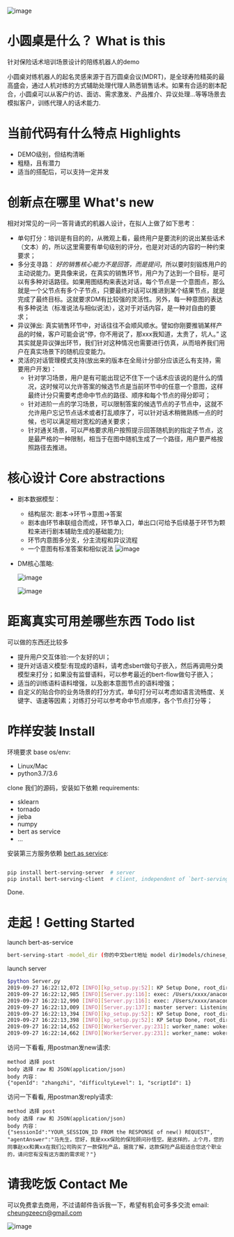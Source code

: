  
 ![image](http://old.izhuomi.com/static/tmp/images/lrt/UI.png)
 

# 小圆桌是什么？ What is this
针对保险话术培训场景设计的陪练机器人的demo

小圆桌对练机器人的起名灵感来源于百万圆桌会议(MDRT)，是全球寿险精英的最高盛会，通过人机对练的方式辅助处理代理人熟悉销售话术。如果有合适的剧本配合，小圆桌可以从客户约访、面访、需求激发、产品推介、异议处理...等等场景去模拟客户，训练代理人的话术能力.

# 当前代码有什么特点 Highlights
 * DEMO级别，但结构清晰
 * 粗糙，且有潜力
 * 适当的搭配后，可以支持一定并发
 
# 创新点在哪里 What's new
相对对常见的一问一答背诵式的机器人设计，在拟人上做了如下思考：
 * 单句打分：培训是有目的的，从微观上看，最终用户是要流利的说出某些话术（文本）的，所以这里需要有单句级别的评分，也是对对话的内容的一种约束要求； 
 * 多分支寻路： *好的销售核心能力不是回答，而是提问*，所以要时刻锻炼用户的主动说能力。更具像来说，在真实的销售环节，用户为了达到一个目标，是可以有多种对话路径。如果用图结构来表达对话，每个节点是一个意图点，那么就是一个父节点有多个子节点，只要最终对话可以推进到某个结果节点，就是完成了最终目标。这就要求DM有比较强的灵活性。另外，每一种意图的表达有多种说法（标准说法与相似说法），这对于对话内容，是一种对自由的要求；
 * 异议弹出: 真实销售环节中，对话往往不会顺风顺水。譬如你刚要推销某样产品的时候，客户可能会说“停，你不用说了，那xxx我知道，太贵了，坑人。” 这其实就是异议弹出环节，我们针对这种情况也需要进行仿真，从而培养我们用户在真实场景下的随机应变能力。
 * 灵活的对话管理模式支持(放出来的版本在全局计分部分应该还么有支持，需要用户开发)：
    * 针对学习场景，用户是有可能出现记不住下一个话术应该说的是什么的情况，这时候可以允许答案的候选节点是当前环节中的任意一个意图，这样最终计分只需要考虑命中节点的路径、顺序和每个节点的得分即可；
    * 针对进阶一点的学习场景，可以限制答案的候选节点的子节点中，这就不允许用户忘记节点话术或者打乱顺序了，可以针对话术稍微熟练一点的时候，也可以满足相对宽松的通关要求；
    * 针对通关场景，可以严格要求用户按照提示回答随机到的指定子节点，这是最严格的一种限制，相当于在图中随机生成了一个路径，用户要严格按照路径去推进。
  
# 核心设计  Core abstractions
 * 剧本数据模型：
   * 结构层次: 剧本->环节->意图->答案
   * 剧本由环节串联组合而成，环节单入口，单出口(可给予后续基于环节为颗粒来进行剧本辅助生成的基础能力);
   * 环节内意图多分支，分主流程和异议流程
   * 一个意图有标准答案和相似说法
    ![image](http://old.izhuomi.com/static/tmp/images/lrt/juben.png)
  
 * DM核心策略:

   ![image](http://old.izhuomi.com/static/tmp/images/lrt/dm1.png)
   
   ![image](http://old.izhuomi.com/static/tmp/images/lrt/dm2.png)
 
# 距离真实可用差哪些东西 Todo list
 可以做的东西还比较多
  * 提升用户交互体验:一个友好的UI；
  * 提升对话语义模型:有现成的语料，请考虑sbert做句子嵌入，然后再调用分类模型来打分；如果没有监督语料，可以参考最近的bert-flow做句子嵌入；
  * 适当的训练语料语料增强，以及剧本意图节点的语料增强；
  * 自定义的贴合你的业务场景的打分方式，单句打分可以考虑如语言流畅度、关键字、语速等因素；对练打分可以参考命中节点顺序，各个节点打分等；

# 咋样安装 Install
环境要求 base os/env:
 * Linux/Mac
 * python3.7/3.6

clone 我们的源码，安装如下依赖  requirements:
 * sklearn
 * tornado
 * jieba
 * numpy
 * bert as service 
 * ... 


安装第三方服务依赖 [bert as service](https://github.com/hanxiao/bert-as-service/blob/master/README.md]):
```bash

pip install bert-serving-server  # server
pip install bert-serving-client  # client, independent of `bert-serving-server`

```

Done.


# 走起！Getting Started

launch bert-as-service
``` bash
bert-serving-start -model_dir (你的中文bert地址 model dir)models/chinese_L-12_H-768_A-12/ -num_worker=1 # num_worker 
```

launch server
```bash
$python Server.py
2019-09-27 16:22:12,072 [INFO][kp_setup.py:52]: KP Setup Done, root_dir:[/Users/xxxx/opdir/PycharmProjects/LittleRoundTable]
2019-09-27 16:22:12,985 [INFO][Server.py:116]: exec: /Users/xxxx/anaconda3/bin/python /Users/xxxx/opdir/PycharmProjects/LittleRoundTable/src/WorkerServer.py --port=10811 --worker_name=woker_10811
2019-09-27 16:22:12,990 [INFO][Server.py:116]: exec: /Users/xxxx/anaconda3/bin/python /Users/xxxx/opdir/PycharmProjects/LittleRoundTable/src/WorkerServer.py --port=10812 --worker_name=woker_10812
2019-09-27 16:22:13,009 [INFO][Server.py:137]: master server: Listening port: 10810, worker num: 2
2019-09-27 16:22:13,394 [INFO][kp_setup.py:52]: KP Setup Done, root_dir:[/Users/xxxx/opdir/PycharmProjects/LittleRoundTable]
2019-09-27 16:22:13,398 [INFO][kp_setup.py:52]: KP Setup Done, root_dir:[/Users/xxxx/opdir/PycharmProjects/LittleRoundTable]
2019-09-27 16:22:14,652 [INFO][WorkerServer.py:231]: worker_name: woker_10811 Listening port: 10811
2019-09-27 16:22:14,662 [INFO][WorkerServer.py:231]: worker_name: woker_10812 Listening port: 10812
```

访问一下看看, 用postman发new请求:
```
method 选择 post
body 选择 raw 和 JSON(application/json)
body 内容：
{"openId": "zhangzhi", "difficultyLevel": 1, "scriptId": 1}
```
访问一下看看, 用postman发reply请求:
```
method 选择 post
body 选择 raw 和 JSON(application/json)
body 内容：
{"sessionId":"YOUR_SESSION_ID FROM the RESPONSE of new() REQUEST", "agentAnswer":"马先生，您好，我是xxx保险的保险顾问孙悟空。是这样的，上个月，您的同事赵xx和黄xx在我们公司购买了一款保险产品，据我了解，这款保险产品挺适合您这个职业的，请问您有没有这方面的需求呢？"}
```

# 请我吃饭 Contact Me
可以免费拿去商用，不过请邮件告诉我一下，希望有机会可多多交流
email: cheungzeecn@gmail.com

![image](https://github.com/CheungZeeCn/LittleRoundTable/blob/main/images/shoukuan.jpg?raw=true)

